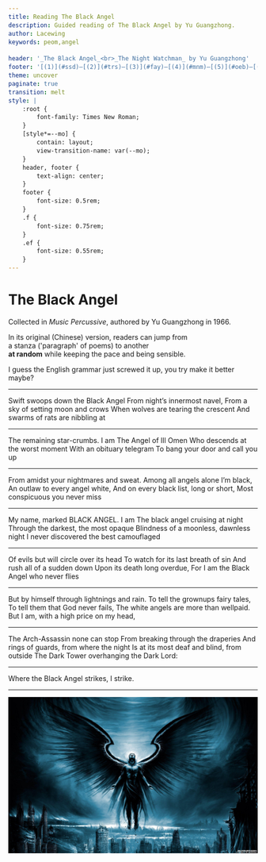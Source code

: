 ```yaml
---
title: Reading The Black Angel
description: Guided reading of The Black Angel by Yu Guangzhong.
author: Lacewing
keywords: peom,angel

header: '_The Black Angel_<br>_The Night Watchman_ by Yu Guangzhong'
footer: '[(1)](#ssd)—[(2)](#trs)—[(3)](#fay)—[(4)](#mnm)—[(5)](#oeb)—[(6)](#bbh)—[(7)](#tan)—[(8)](#wtb)'
theme: uncover
paginate: true
transition: melt
style: |
    :root {
        font-family: Times New Roman;
    }
    [style*=--mo] {
        contain: layout;
        view-transition-name: var(--mo);
    }
    header, footer {
        text-align: center;
    }
    footer {
        font-size: 0.5rem;
    }
    .f {
        font-size: 0.75rem;
    }
    .ef {
        font-size: 0.55rem;
    }
---
```


<!-- _paginate: false -->
<!-- _footer: '' -->

# The Black Angel

Collected in _Music Percussive_,
authored by Yu Guangzhong in 1966.

<p class="f">
    In its original (Chinese) version, readers can jump from
    <br>a stanza ('paragraph' of poems) to another
    <br><strong>at random</strong> while keeping the pace and being sensible.
</p>

<p class="ef" style="margin-top: 0.5em;">
    I guess the English grammar just screwed it up, you try make it better maybe?
</p>

---

<!-- _paginate: hold -->

<span id="ssd">Swift swoops down</span> the Black Angel
From night’s innermost navel,
From a sky of setting moon and crows
When wolves are tearing the crescent
And swarms of rats are nibbling at

---

<span id="trs">The remaining star-crumbs</span>. I am
The Angel of Ill Omen
Who descends at the worst moment
With an obituary telegram
To bang your door and call you up

---

<span id="fay">From amidst your</span>
    nightmares and sweat.
Among all angels alone I’m black,
An outlaw to every angel white,
And on every black list, long or short,
Most conspicuous you never miss

---

<span id="mnm">My name, marked</span>
    BLACK ANGEL. I am
The black angel cruising at night
Through the darkest, the most opaque
Blindness of a moonless,
    dawnless night
I never discovered
    the best camouflaged

---

<span id="oeb">Of evils but</span> will circle over its head
To watch for its last breath of sin
And rush all of a sudden down
Upon its death long overdue,
For I am the Black Angel
    who never flies

---

<span id="bbh">But by himself</span> through
    lightnings and rain.
To tell the grown­ups fairy tales,
To tell them that God never fails,
The white angels are
    more than well­paid.
But I am, with a high price
    on my head,

---

<span id="tan">The Arch-Assassin none</span> can stop
From breaking through the draperies
And rings of guards,
    from where the night
Is at its most deaf and blind,
    from outside
The Dark Tower overhanging
    the Dark Lord:

---

<span id="wtb">Where the Black Angel</span> strikes, I strike.

---

<!-- _paginate: false -->
<!-- _header: '' -->
<!-- _footer: '' -->

![bg](assets/black-angel.jpg)
